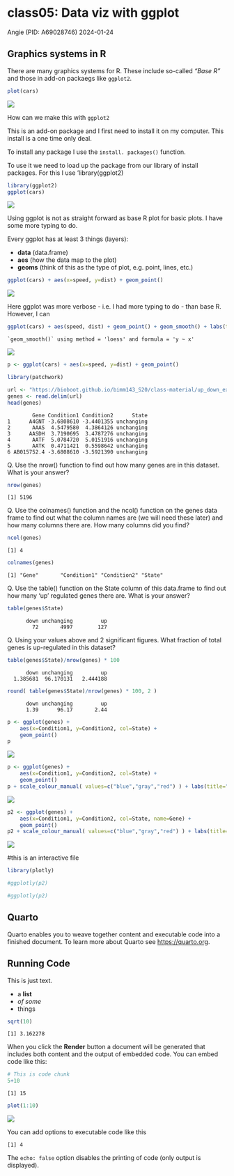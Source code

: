 # class05: Data viz with ggplot
Angie (PID: A69028746)
2024-01-24

## Graphics systems in R

There are many graphics systems for R. These include so-called *“Base
R”* and those in add-on packaegs like `ggplot2`.

``` r
plot(cars)
```

![](class05_files/figure-commonmark/unnamed-chunk-1-1.png)

How can we make this with `ggplot2`

This is an add-on package and I first need to install it on my computer.
This install is a one time only deal.

To install any package I use the `install. packages()` function.

To use it we need to load up the package from our library of install
packages. For this I use ’library(ggplot2)

``` r
library(ggplot2)
ggplot(cars)
```

![](class05_files/figure-commonmark/unnamed-chunk-2-1.png)

Using ggplot is not as straight forward as base R plot for basic plots.
I have some more typing to do.

Every ggplot has at least 3 things (layers):

- **data** (data.frame)
- **aes** (how the data map to the plot)
- **geoms** (think of this as the type of plot, e.g. point, lines, etc.)

``` r
ggplot(cars) + aes(x=speed, y=dist) + geom_point()
```

![](class05_files/figure-commonmark/unnamed-chunk-3-1.png)

Here ggplot was more verbose - i.e. I had more typing to do - than base
R. However, I can

``` r
ggplot(cars) + aes(speed, dist) + geom_point() + geom_smooth() + labs(title = "Stopping Distance of Old Cars") + theme_bw()
```

    `geom_smooth()` using method = 'loess' and formula = 'y ~ x'

![](class05_files/figure-commonmark/unnamed-chunk-4-1.png)

``` r
p <- ggplot(cars) + aes(x=speed, y=dist) + geom_point()
```

``` r
library(patchwork)
```

``` r
url <- "https://bioboot.github.io/bimm143_S20/class-material/up_down_expression.txt"
genes <- read.delim(url)
head(genes)
```

            Gene Condition1 Condition2      State
    1      A4GNT -3.6808610 -3.4401355 unchanging
    2       AAAS  4.5479580  4.3864126 unchanging
    3      AASDH  3.7190695  3.4787276 unchanging
    4       AATF  5.0784720  5.0151916 unchanging
    5       AATK  0.4711421  0.5598642 unchanging
    6 AB015752.4 -3.6808610 -3.5921390 unchanging

Q. Use the nrow() function to find out how many genes are in this
dataset. What is your answer?

``` r
nrow(genes)
```

    [1] 5196

Q. Use the colnames() function and the ncol() function on the genes data
frame to find out what the column names are (we will need these later)
and how many columns there are. How many columns did you find?

``` r
ncol(genes)
```

    [1] 4

``` r
colnames(genes)
```

    [1] "Gene"       "Condition1" "Condition2" "State"     

Q. Use the table() function on the State column of this data.frame to
find out how many ‘up’ regulated genes there are. What is your answer?

``` r
table(genes$State)
```


          down unchanging         up 
            72       4997        127 

Q. Using your values above and 2 significant figures. What fraction of
total genes is up-regulated in this dataset?

``` r
table(genes$State)/nrow(genes) * 100
```


          down unchanging         up 
      1.385681  96.170131   2.444188 

``` r
round( table(genes$State)/nrow(genes) * 100, 2 )
```


          down unchanging         up 
          1.39      96.17       2.44 

``` r
p <- ggplot(genes) + 
    aes(x=Condition1, y=Condition2, col=State) +
    geom_point()
p
```

![](class05_files/figure-commonmark/unnamed-chunk-12-1.png)

``` r
p <- ggplot(genes) + 
    aes(x=Condition1, y=Condition2, col=State) +
    geom_point()
p + scale_colour_manual( values=c("blue","gray","red") ) + labs(title="do it yourself", x="Control", y="Drug")
```

![](class05_files/figure-commonmark/unnamed-chunk-13-1.png)

``` r
p2 <- ggplot(genes) + 
    aes(x=Condition1, y=Condition2, col=State, name=Gene) +
    geom_point()
p2 + scale_colour_manual( values=c("blue","gray","red") ) + labs(title="do it yourself", x="Control", y="Drug")
```

![](class05_files/figure-commonmark/unnamed-chunk-14-1.png)

\#this is an interactive file

``` r
library(plotly)

#ggplotly(p2)
```

``` r
#ggplotly(p2)
```

## Quarto

Quarto enables you to weave together content and executable code into a
finished document. To learn more about Quarto see <https://quarto.org>.

## Running Code

This is just text.

- a **list**
- *of some*
- things

``` r
sqrt(10)
```

    [1] 3.162278

When you click the **Render** button a document will be generated that
includes both content and the output of embedded code. You can embed
code like this:

``` r
# This is code chunk
5+10
```

    [1] 15

``` r
plot(1:10)
```

![](class05_files/figure-commonmark/unnamed-chunk-19-1.png)

You can add options to executable code like this

    [1] 4

The `echo: false` option disables the printing of code (only output is
displayed).
